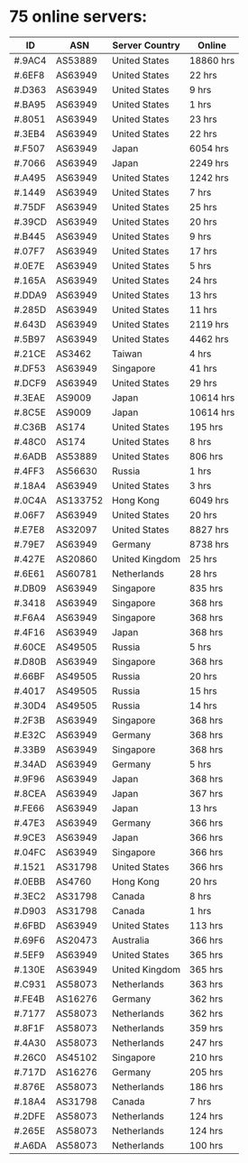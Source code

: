 # 75 online servers:

| ID | ASN | Server Country | Online |
| ------ | ------ | ------ | ------ |
| #.9AC4 | AS53889 | United States | 18860 hrs |
| #.6EF8 | AS63949 | United States | 22 hrs |
| #.D363 | AS63949 | United States | 9 hrs |
| #.BA95 | AS63949 | United States | 1 hrs |
| #.8051 | AS63949 | United States | 23 hrs |
| #.3EB4 | AS63949 | United States | 22 hrs |
| #.F507 | AS63949 | Japan | 6054 hrs |
| #.7066 | AS63949 | Japan | 2249 hrs |
| #.A495 | AS63949 | United States | 1242 hrs |
| #.1449 | AS63949 | United States | 7 hrs |
| #.75DF | AS63949 | United States | 25 hrs |
| #.39CD | AS63949 | United States | 20 hrs |
| #.B445 | AS63949 | United States | 9 hrs |
| #.07F7 | AS63949 | United States | 17 hrs |
| #.0E7E | AS63949 | United States | 5 hrs |
| #.165A | AS63949 | United States | 24 hrs |
| #.DDA9 | AS63949 | United States | 13 hrs |
| #.285D | AS63949 | United States | 11 hrs |
| #.643D | AS63949 | United States | 2119 hrs |
| #.5B97 | AS63949 | United States | 4462 hrs |
| #.21CE | AS3462 | Taiwan | 4 hrs |
| #.DF53 | AS63949 | Singapore | 41 hrs |
| #.DCF9 | AS63949 | United States | 29 hrs |
| #.3EAE | AS9009 | Japan | 10614 hrs |
| #.8C5E | AS9009 | Japan | 10614 hrs |
| #.C36B | AS174 | United States | 195 hrs |
| #.48C0 | AS174 | United States | 8 hrs |
| #.6ADB | AS53889 | United States | 806 hrs |
| #.4FF3 | AS56630 | Russia | 1 hrs |
| #.18A4 | AS63949 | United States | 3 hrs |
| #.0C4A | AS133752 | Hong Kong | 6049 hrs |
| #.06F7 | AS63949 | United States | 20 hrs |
| #.E7E8 | AS32097 | United States | 8827 hrs |
| #.79E7 | AS63949 | Germany | 8738 hrs |
| #.427E | AS20860 | United Kingdom | 25 hrs |
| #.6E61 | AS60781 | Netherlands | 28 hrs |
| #.DB09 | AS63949 | Singapore | 835 hrs |
| #.3418 | AS63949 | Singapore | 368 hrs |
| #.F6A4 | AS63949 | Singapore | 368 hrs |
| #.4F16 | AS63949 | Japan | 368 hrs |
| #.60CE | AS49505 | Russia | 5 hrs |
| #.D80B | AS63949 | Singapore | 368 hrs |
| #.66BF | AS49505 | Russia | 20 hrs |
| #.4017 | AS49505 | Russia | 15 hrs |
| #.30D4 | AS49505 | Russia | 14 hrs |
| #.2F3B | AS63949 | Singapore | 368 hrs |
| #.E32C | AS63949 | Germany | 368 hrs |
| #.33B9 | AS63949 | Singapore | 368 hrs |
| #.34AD | AS63949 | Germany | 5 hrs |
| #.9F96 | AS63949 | Japan | 368 hrs |
| #.8CEA | AS63949 | Japan | 367 hrs |
| #.FE66 | AS63949 | Japan | 13 hrs |
| #.47E3 | AS63949 | Germany | 366 hrs |
| #.9CE3 | AS63949 | Japan | 366 hrs |
| #.04FC | AS63949 | Singapore | 366 hrs |
| #.1521 | AS31798 | United States | 366 hrs |
| #.0EBB | AS4760 | Hong Kong | 20 hrs |
| #.3EC2 | AS31798 | Canada | 8 hrs |
| #.D903 | AS31798 | Canada | 1 hrs |
| #.6FBD | AS63949 | United States | 113 hrs |
| #.69F6 | AS20473 | Australia | 366 hrs |
| #.5EF9 | AS63949 | United States | 365 hrs |
| #.130E | AS63949 | United Kingdom | 365 hrs |
| #.C931 | AS58073 | Netherlands | 363 hrs |
| #.FE4B | AS16276 | Germany | 362 hrs |
| #.7177 | AS58073 | Netherlands | 362 hrs |
| #.8F1F | AS58073 | Netherlands | 359 hrs |
| #.4A30 | AS58073 | Netherlands | 247 hrs |
| #.26C0 | AS45102 | Singapore | 210 hrs |
| #.717D | AS16276 | Germany | 205 hrs |
| #.876E | AS58073 | Netherlands | 186 hrs |
| #.18A4 | AS31798 | Canada | 7 hrs |
| #.2DFE | AS58073 | Netherlands | 124 hrs |
| #.265E | AS58073 | Netherlands | 124 hrs |
| #.A6DA | AS58073 | Netherlands | 100 hrs |

